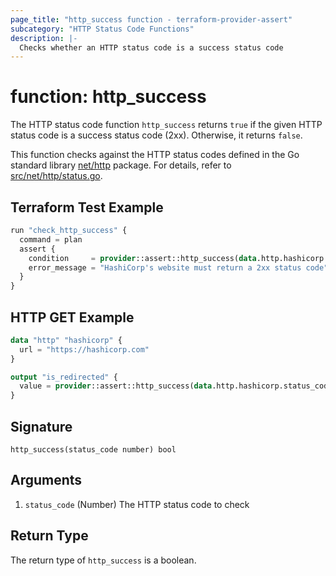 ```yaml
---
page_title: "http_success function - terraform-provider-assert"
subcategory: "HTTP Status Code Functions"
description: |-
  Checks whether an HTTP status code is a success status code
---
```


# function: http_success



The HTTP status code function `http_success` returns `true` if the given HTTP status code is a success status code (2xx). Otherwise, it returns `false`.

This function checks against the HTTP status codes defined in the Go standard library [net/http](https://golang.org/pkg/net/http/) package. For details, refer to [src/net/http/status.go](https://cs.opensource.google/go/go/+/refs/tags/go1.23.1:src/net/http/status.go;l=9).

## Terraform Test Example

```terraform
run "check_http_success" {
  command = plan
  assert {
    condition     = provider::assert::http_success(data.http.hashicorp.status_code)
    error_message = "HashiCorp's website must return a 2xx status code"
  }
}
```

## HTTP GET Example

```terraform
data "http" "hashicorp" {
  url = "https://hashicorp.com"
}

output "is_redirected" {
  value = provider::assert::http_success(data.http.hashicorp.status_code)
}
```

## Signature

<!-- signature generated by tfplugindocs -->
```text
http_success(status_code number) bool
```

## Arguments

<!-- arguments generated by tfplugindocs -->
1. `status_code` (Number) The HTTP status code to check


## Return Type

The return type of `http_success` is a boolean.
